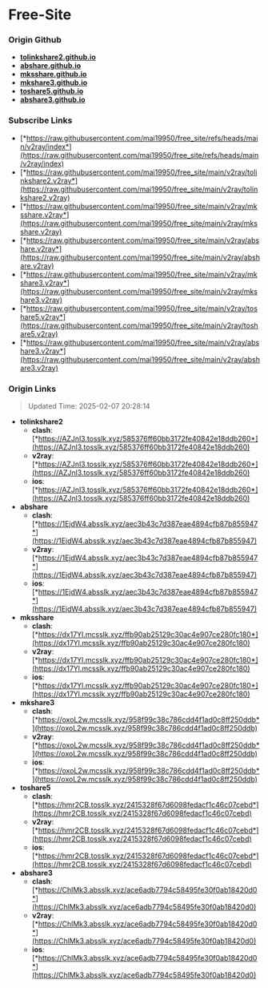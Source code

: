 # Free-Site

### Origin Github

- [**tolinkshare2.github.io**](https://github.com/tolinkshare2/tolinkshare2.github.io)
- [**abshare.github.io**](https://github.com/abshare/abshare.github.io)
- [**mksshare.github.io**](https://github.com/mksshare/mksshare.github.io)
- [**mkshare3.github.io**](https://github.com/mkshare3/mkshare3.github.io)
- [**toshare5.github.io**](https://github.com/toshare5/toshare5.github.io)
- [**abshare3.github.io**](https://github.com/abshare3/abshare3.github.io)

### Subscribe Links

- [*https://raw.githubusercontent.com/mai19950/free_site/refs/heads/main/v2ray/index*](https://raw.githubusercontent.com/mai19950/free_site/refs/heads/main/v2ray/index)
- [*https://raw.githubusercontent.com/mai19950/free_site/main/v2ray/tolinkshare2.v2ray*](https://raw.githubusercontent.com/mai19950/free_site/main/v2ray/tolinkshare2.v2ray)
- [*https://raw.githubusercontent.com/mai19950/free_site/main/v2ray/mksshare.v2ray*](https://raw.githubusercontent.com/mai19950/free_site/main/v2ray/mksshare.v2ray)
- [*https://raw.githubusercontent.com/mai19950/free_site/main/v2ray/abshare.v2ray*](https://raw.githubusercontent.com/mai19950/free_site/main/v2ray/abshare.v2ray)
- [*https://raw.githubusercontent.com/mai19950/free_site/main/v2ray/mkshare3.v2ray*](https://raw.githubusercontent.com/mai19950/free_site/main/v2ray/mkshare3.v2ray)
- [*https://raw.githubusercontent.com/mai19950/free_site/main/v2ray/toshare5.v2ray*](https://raw.githubusercontent.com/mai19950/free_site/main/v2ray/toshare5.v2ray)
- [*https://raw.githubusercontent.com/mai19950/free_site/main/v2ray/abshare3.v2ray*](https://raw.githubusercontent.com/mai19950/free_site/main/v2ray/abshare3.v2ray)

### Origin Links

> Updated Time: 2025-02-07 20:28:14

- **tolinkshare2**
  - **clash**: [*https://AZJnl3.tosslk.xyz/585376ff60bb3172fe40842e18ddb260*](https://AZJnl3.tosslk.xyz/585376ff60bb3172fe40842e18ddb260)
  - **v2ray**: [*https://AZJnl3.tosslk.xyz/585376ff60bb3172fe40842e18ddb260*](https://AZJnl3.tosslk.xyz/585376ff60bb3172fe40842e18ddb260)
  - **ios**: [*https://AZJnl3.tosslk.xyz/585376ff60bb3172fe40842e18ddb260*](https://AZJnl3.tosslk.xyz/585376ff60bb3172fe40842e18ddb260)
- **abshare**
  - **clash**: [*https://1EjdW4.absslk.xyz/aec3b43c7d387eae4894cfb87b855947*](https://1EjdW4.absslk.xyz/aec3b43c7d387eae4894cfb87b855947)
  - **v2ray**: [*https://1EjdW4.absslk.xyz/aec3b43c7d387eae4894cfb87b855947*](https://1EjdW4.absslk.xyz/aec3b43c7d387eae4894cfb87b855947)
  - **ios**: [*https://1EjdW4.absslk.xyz/aec3b43c7d387eae4894cfb87b855947*](https://1EjdW4.absslk.xyz/aec3b43c7d387eae4894cfb87b855947)
- **mksshare**
  - **clash**: [*https://dx17Yl.mcsslk.xyz/ffb90ab25129c30ac4e907ce280fc180*](https://dx17Yl.mcsslk.xyz/ffb90ab25129c30ac4e907ce280fc180)
  - **v2ray**: [*https://dx17Yl.mcsslk.xyz/ffb90ab25129c30ac4e907ce280fc180*](https://dx17Yl.mcsslk.xyz/ffb90ab25129c30ac4e907ce280fc180)
  - **ios**: [*https://dx17Yl.mcsslk.xyz/ffb90ab25129c30ac4e907ce280fc180*](https://dx17Yl.mcsslk.xyz/ffb90ab25129c30ac4e907ce280fc180)
- **mkshare3**
  - **clash**: [*https://oxoL2w.mcsslk.xyz/958f99c38c786cdd4f1ad0c8ff250ddb*](https://oxoL2w.mcsslk.xyz/958f99c38c786cdd4f1ad0c8ff250ddb)
  - **v2ray**: [*https://oxoL2w.mcsslk.xyz/958f99c38c786cdd4f1ad0c8ff250ddb*](https://oxoL2w.mcsslk.xyz/958f99c38c786cdd4f1ad0c8ff250ddb)
  - **ios**: [*https://oxoL2w.mcsslk.xyz/958f99c38c786cdd4f1ad0c8ff250ddb*](https://oxoL2w.mcsslk.xyz/958f99c38c786cdd4f1ad0c8ff250ddb)
- **toshare5**
  - **clash**: [*https://hmr2CB.tosslk.xyz/2415328f67d6098fedacf1c46c07cebd*](https://hmr2CB.tosslk.xyz/2415328f67d6098fedacf1c46c07cebd)
  - **v2ray**: [*https://hmr2CB.tosslk.xyz/2415328f67d6098fedacf1c46c07cebd*](https://hmr2CB.tosslk.xyz/2415328f67d6098fedacf1c46c07cebd)
  - **ios**: [*https://hmr2CB.tosslk.xyz/2415328f67d6098fedacf1c46c07cebd*](https://hmr2CB.tosslk.xyz/2415328f67d6098fedacf1c46c07cebd)
- **abshare3**
  - **clash**: [*https://ChlMk3.absslk.xyz/ace6adb7794c58495fe30f0ab18420d0*](https://ChlMk3.absslk.xyz/ace6adb7794c58495fe30f0ab18420d0)
  - **v2ray**: [*https://ChlMk3.absslk.xyz/ace6adb7794c58495fe30f0ab18420d0*](https://ChlMk3.absslk.xyz/ace6adb7794c58495fe30f0ab18420d0)
  - **ios**: [*https://ChlMk3.absslk.xyz/ace6adb7794c58495fe30f0ab18420d0*](https://ChlMk3.absslk.xyz/ace6adb7794c58495fe30f0ab18420d0)
